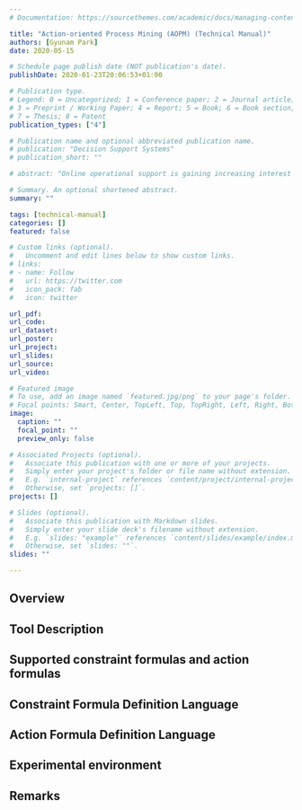 ```yaml
---
# Documentation: https://sourcethemes.com/academic/docs/managing-content/

title: "Action-oriented Process Mining (AOPM) (Technical Manual)"
authors: [Gyunam Park]
date: 2020-05-15

# Schedule page publish date (NOT publication's date).
publishDate: 2020-01-23T20:06:53+01:00

# Publication type.
# Legend: 0 = Uncategorized; 1 = Conference paper; 2 = Journal article;
# 3 = Preprint / Working Paper; 4 = Report; 5 = Book; 6 = Book section;
# 7 = Thesis; 8 = Patent
publication_types: ["4"]

# Publication name and optional abbreviated publication name.
# publication: "Decision Support Systems"
# publication_short: ""

# abstract: "Online operational support is gaining increasing interest due to the availability of real-time data and sufficient computing power, such as predictive business process monitoring. Predictive business process monitoring aims at providing timely information that enables proactive and corrective actions to improve process enactments and mitigate risks. There are a handful of research works focusing on the predictions at the instance level. However, it is more practical to predict the performance of processes at the process model level and detect potential weaknesses in the process to facilitate the proactive actions that will improve the process execution. Thus, in this paper, we propose a novel method to predict the future performances of a business process at the process model level. More in detail, we construct an annotated transition system and generate a process representation matrix from it. Based on the process representation matrix, we build performance prediction models using deep neural networks that consider both spatial and temporal dependencies present in the underlying business process. To validate the proposed method, we performed case studies on three real-life logs."

# Summary. An optional shortened abstract.
summary: ""

tags: [technical-manual]
categories: []
featured: false

# Custom links (optional).
#   Uncomment and edit lines below to show custom links.
# links:
# - name: Follow
#   url: https://twitter.com
#   icon_pack: fab
#   icon: twitter

url_pdf:
url_code:
url_dataset:
url_poster:
url_project:
url_slides:
url_source:
url_video:

# Featured image
# To use, add an image named `featured.jpg/png` to your page's folder.
# Focal points: Smart, Center, TopLeft, Top, TopRight, Left, Right, BottomLeft, Bottom, BottomRight.
image:
  caption: ""
  focal_point: ""
  preview_only: false

# Associated Projects (optional).
#   Associate this publication with one or more of your projects.
#   Simply enter your project's folder or file name without extension.
#   E.g. `internal-project` references `content/project/internal-project/index.md`.
#   Otherwise, set `projects: []`.
projects: []

# Slides (optional).
#   Associate this publication with Markdown slides.
#   Simply enter your slide deck's filename without extension.
#   E.g. `slides: "example"` references `content/slides/example/index.md`.
#   Otherwise, set `slides: ""`.
slides: ""

---
```

## Overview

## Tool Description

## Supported constraint formulas and action formulas

## Constraint Formula Definition Language

## Action Formula Definition Language

## Experimental environment

## Remarks
